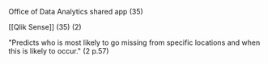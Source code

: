 Office of Data Analytics shared app (35)

[[Qlik Sense]] (35) (2)

"Predicts who is most likely to go missing from specific locations and when this is likely to occur." (2 p.57)